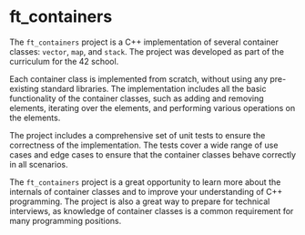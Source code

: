 # ft_containers

The `ft_containers` project is a C++ implementation of several container classes: `vector`, `map`, and `stack`. The project was developed as part of the curriculum for the 42 school.

Each container class is implemented from scratch, without using any pre-existing standard libraries. The implementation includes all the basic functionality of the container classes, such as adding and removing elements, iterating over the elements, and performing various operations on the elements.

The project includes a comprehensive set of unit tests to ensure the correctness of the implementation. The tests cover a wide range of use cases and edge cases to ensure that the container classes behave correctly in all scenarios.

The `ft_containers` project is a great opportunity to learn more about the internals of container classes and to improve your understanding of C++ programming. The project is also a great way to prepare for technical interviews, as knowledge of container classes is a common requirement for many programming positions.
